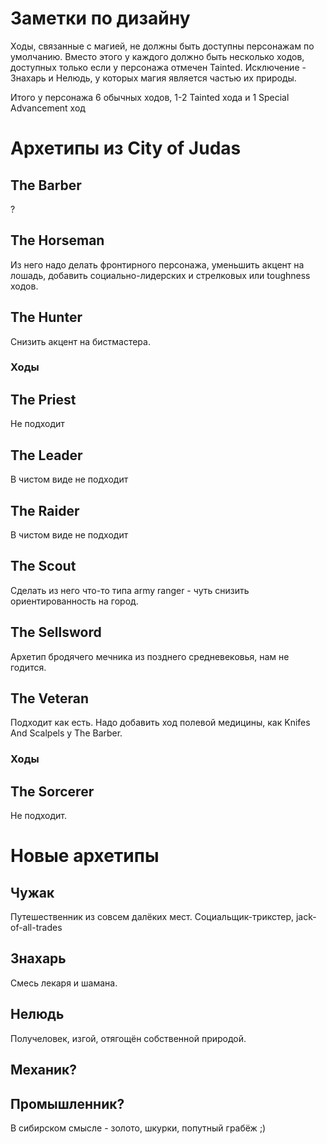 # Заметки по дизайну

Ходы, связанные с магией, не должны быть доступны персонажам по умолчанию. Вместо этого у каждого должно быть несколько ходов, доступных только если у персонажа
отмечен Tainted. Исключение - Знахарь и Нелюдь, у которых магия является частью их природы.

Итого у персонажа 6 обычных ходов, 1-2 Tainted хода и 1 Special Advancement ход

# Архетипы из City of Judas

## The Barber
?

## The Horseman
Из него надо делать фронтирного персонажа, уменьшить акцент на лошадь, добавить социально-лидерских и стрелковых или toughness ходов.

## The Hunter
Снизить акцент на бистмастера.

### Ходы

## The Priest
Не подходит

## The Leader
В чистом виде не подходит

## The Raider
В чистом виде не подходит

## The Scout
Сделать из него что-то типа army ranger - чуть снизить ориентированность на город.

## The Sellsword
Архетип бродячего мечника из позднего средневековья, нам не годится.

## The Veteran
Подходит как есть. Надо добавить ход полевой медицины, как Knifes And Scalpels у The Barber. 

### Ходы

## The Sorcerer
Не подходит.

# Новые архетипы

## Чужак
Путешественник из совсем далёких мест. Социальщик-трикстер, jack-of-all-trades

## Знахарь
Смесь лекаря и шамана.

## Нелюдь
Получеловек, изгой, отягощён собственной природой.

## Механик?

## Промышленник? 
В сибирском смысле - золото, шкурки, попутный грабёж ;)
